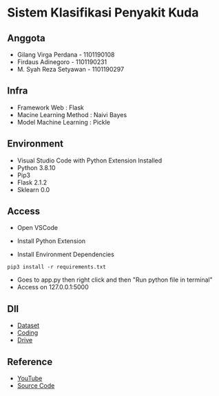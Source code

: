 # Sistem Klasifikasi Penyakit Kuda

## Anggota 
- Gilang Virga Perdana - 1101190108
- Firdaus Adinegoro - 1101190231
- M. Syah Reza Setyawan - 1101190297

## Infra
- Framework Web : Flask
- Macine Learning Method : Naivi Bayes
- Model Machine Learning : Pickle

## Environment
- Visual Studio Code with Python Extension Installed
- Python 3.8.10
- Pip3
- Flask 2.1.2
- Sklearn 0.0

## Access
- Open VSCode
- Install Python Extension

- Install Environment Dependencies
```
pip3 install -r requirements.txt
```

- Goes to app.py then right click and then "Run python file in terminal"
- Access on 127.0.0.1:5000

## Dll
- [Dataset](https://www.kaggle.com/datasets/uciml/horse-colic)
- [Coding](https://colab.research.google.com/drive/1rtDZPfhtMNU-9lIKrOgze7bgRz2WU-OG?usp=sharing)
- [Drive](https://drive.google.com/drive/folders/1XkYME2wrosscOy9voV-EYU-fopJU8czI?usp=sharing)

## Reference
- [YouTube](https://www.youtube.com/watch?v=MxJnR1DMmsY&ab_channel=StatsWire)
- [Source Code](https://github.com/siddiquiamir/ML-MODEL-DEPLOYMENT-USING-FLASK)